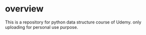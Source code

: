 # overview

This is a repository for python data structure course of Udemy.
only uploading for personal use purpose.
